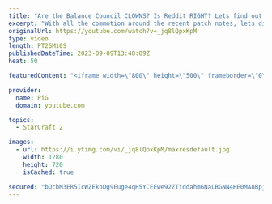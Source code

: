 ```yaml
---
title: "Are the Balance Council CLOWNS? Is Reddit RIGHT? Lets find out! | r/StarCraft2"
excerpt: "With all the commotion around the recent patch notes, lets dive onto reddit and see what some members of the community have on their minds, some of which comes off as interesting criticism, and other as mindless rambling. Lets go dumpster diving into r/StarCraft2!  -- 🐷 Second Channel for Learning StarCraft"
originalUrl: https://youtube.com/watch?v=_jq8lQpxKpM
type: video
length: PT26M10S
publishedDateTime: 2023-09-09T13:48:09Z
heat: 50

featuredContent: "<iframe width=\"800\" height=\"500\" frameborder=\"0\" src=\"https://www.youtube.com/embed/_jq8lQpxKpM\" allow=\"accelerometer; autoplay; encrypted-media; gyroscope; picture-in-picture\" allowfullscreen></iframe>"

provider:
  name: PiG
  domain: youtube.com

topics:
  - StarCraft 2

images:
  - url: https://i.ytimg.com/vi/_jq8lQpxKpM/maxresdefault.jpg
    width: 1280
    height: 720
    isCached: true

secured: "bQcbM3ER5IcWZEkoDg9Euge4qH5YCEEwe92ZTiddahm6NaLBGNN4HE0MA8BpjcNVyr+z6l3KaOM8tmrck0nOmba2veF/YDbuUF9ZiUNcMcH+JjRKFbl8VanVspzhXH3hteqGw/CyYNVWlujSKHHu5RpTUtOAsEVzkTqhPXtl/dIgXHUrlL/3Hya89TURG/mtijlc/dtZfvQlZBIg2+hPq3NrMGC1NOyNwxpMyo8T7y4r33hagXifFmWd3YImqlOKjHZDH0vWrenZ4b6zUGqiQKcgEFfUJvauKMoC5pADpuRbl5iMF3kTiitEl1rt2Vo7kgChXfDGF3IxhDcdInf4ujbtPBcVUR5ANAJgAyI9TKWju7eDl9OBnFFQhr7/YlhA1XR57sPQP+63cCJyUa/vrI2VpkjNtl8mD/c4i8QJ8eM=;6/x3d39r+kAUx9k06uohEQ=="
---
```


